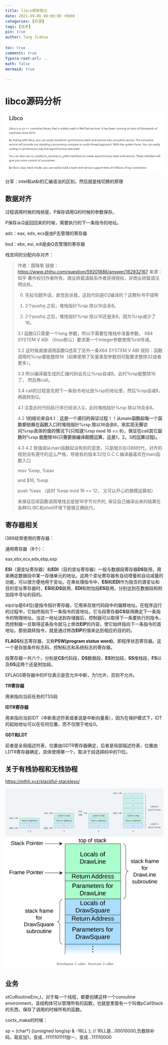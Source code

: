 ```yaml
---
title: libco框架笔记
date: 2021-09-06 00:00:00 +0800
categories: [开源]
tags: [技术]
pin: true
author: Tang Jiahua

toc: true
comments: true
Typora-root-url: ..
math: false
mermaid: true

---
```


# libco源码分析

![image-20210906224108890](../assets/blog_res/2021-09-06-libco.assets/image-20210906224108890.png)

分享：intel和at&t的汇编语法的区别，然后就是栈切换的原理

## 数据对齐

过程调用时候的栈帧是，P保存调用Q的时候的参数保存。

P保存从Q返回回来的时候，需要执行的下一条指令的地址。

adc：eax, edx, ecx是由P去管理的寄存器

bsd：ebx, esi, edi是由Q去管理的寄存器

栈空间的分配内存对齐：

> 作者：圆珠笔
> 链接：https://www.zhihu.com/question/59201886/answer/162932167
> 来源：知乎
> 著作权归作者所有。商业转载请联系作者获得授权，非商业转载请注明出处。
>
> 0. 先扯句题外话，直觉告诉我，这段代码是O2编译的？这教科书不错啊
>
> 1. 2个pushq 之前，堆栈指针%rsp 除以16会余8。
>
> 2. 2个pushq 之后，堆栈指针%rsp 除以16还是余8，因为%rsp减少了16。
>
> 3.1 函数Q只需要一个long 参数，所以不需要在堆栈中准备参数， X64 SYSTEM V ABI （linux默认）要求第一个integer参数使用%rdi传递。
>
> 3.2 这时候直接调用函数Q违背了另外一条X64 SYSTEM V ABI 规则：函数调用时%rsp要能整除16（如果使用了矢量类型参数则可能要求整除32或者更多）。
>
> 3.3 所以编译器生成的汇编代码会先让%rsp自减8。此时%rsp能整除16了， 然后再call。
>
> 3.4 call的过程是先把下一条指令地址放%rsp的地址里，然后%rsp自减8，再跳转到Q。
>
> 4.1 注意此时代码执行序已经进入Q，此时堆栈指针%rsp 除以16会余8。
>
> 4.2   **1的结论来自4.1：这是一个递归的保证过程！！从main函数起每一个函数都依赖在函数入口时堆栈指针%rsp 除以16会余8，来实现无需访问%rsp具体的值的情况下(只知道%rsp mod 16 == 8)，保证在call其它函数时%rsp 能整除16(只需要做编译期模运算，这是1，2，3的运算过程)。**
>
> 4.3    4.2 我强调从main函数起没有别的意思，只是暗示在i386时代，对齐的规则没有遵守的这么严格，导致有的版本32位ＧＣＣ编译器喜欢在main函数入口  
>
> mov %esp,  %eax 
>
> and $16, %esp 
>
> push %eax   （此时 %esp mod 16 == 12， 又可以开心的做模运算啦）
>
> 来保证后续函数调用堆栈总是按16字节对齐的, 保证自己编译出来的结果在各种GLIBC和shell环境下能够正确执行。

## 寄存器相关

i386经常使用的寄存器：

通用寄存器（8个）：

eax,ebx,ecx,edx,ebp,esp

**ESI**（源变址寄存器）和**EDI**（目的变址寄存器）一般与数据段寄存器**DS**联用，用来确定数据段中某一存储单元的地址。这两个变址寄存器有自动增量和自动减量的功能，可以很方便地用于变址。在串处理指令中，**ESI**和**EDI**作为隐含的源变址和目的变址寄存器时，**ESI**和**DS**联用，**EDI**和附加段**ES**联用，分别达到在数据段和附加段中寻址的目的。

eip(rip是64位)是指令指针寄存器，它用来存放代码段中的偏移地址。在程序运行的过程中，它始终指向下一条指令的首地址。它与段寄存器**CS**联用确定下一条指令的物理地址。当这一地址送到存储器后，控制器可以取得下一条要执行的指令，而控制器一旦取得这条指令就马上修改**EIP**的内容，使它始终指向下一条指令的首地址。那些跳转指令，就是通过修改**EIP**的值来达到相应的目的的。

**FLAGS**标志寄存器，又称**PSW(program status word)**，即程序状态寄存器。这一个是存放条件标志码、控制标志和系统标志的寄存器。

段寄存器一共六个，分别是**CS**代码段，**DS**数据段，**ES**附加段，**SS**堆栈段，**FS**以及**GS**这两个还是附加段。

EFLAGS寄存器中的IF位表示是否允许中断，为1允许，否则不允许。

**TR寄存器**

用来指向当前任务的TSS段

**IDTR寄存器**

用来指向当前IDT（中断表述符表或者说是中断向量表），因为在保护模式下，IDT的起始地址可以在任何位置，而不仅限于地址0。

**GDT和LDT**

前者是全局描述符表，位置由GDTR寄存器确定，后者是局部描述符表，位置由LDTR寄存器确定，具体使用哪一个，取决于段选择码中的TI位。

## 关于有栈协程和无栈协程

https://mthli.xyz/stackful-stackless/

<img src="2021-09-06-libco.assets/image-20210912214018981.png" alt="image-20210912214018981" style="zoom:50%;" />

<img src="2021-09-06-libco.assets/image-20210912213637805.png" alt="image-20210912213637805" style="zoom:50%;" />



## 业务

stCoRoutineEnv_t，对于每一个线程，都要创建这样一个coroutine environment，该结构体可以管理所有的函数，也就是里面有一个叫做pCallStack的东西，保存了调用的时候所有的函数。

coctx_make的时候：

sp = (char*) ((unsigned long)sp & -16LL );  // 16LL是...00010000,负数转补码，取反加1，变成...11111101111加一，变成...111110000

